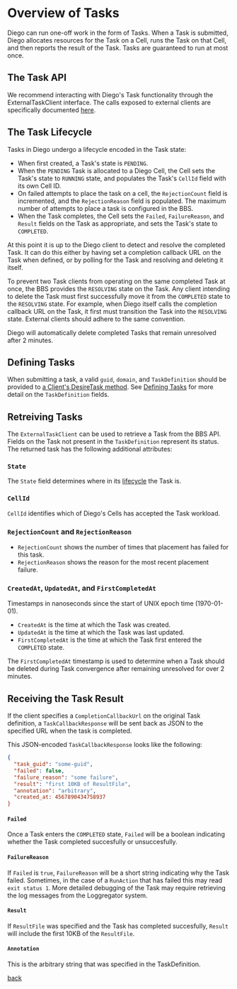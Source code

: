 # Overview of Tasks

Diego can run one-off work in the form of Tasks. When a Task is submitted, Diego allocates resources for the Task on a Cell, runs the Task on that Cell, and then reports the result of the Task. Tasks are guaranteed to run at most once.


## The Task API

We recommend interacting with Diego's Task functionality through the ExternalTaskClient interface. The calls exposed to external clients are specifically documented [here](https://godoc.org/github.com/cloudfoundry/bbs#ExternalTaskClient).


## The Task Lifecycle

Tasks in Diego undergo a lifecycle encoded in the Task state:

- When first created, a Task's state is `PENDING`. 
- When the `PENDING` Task is allocated to a Diego Cell, the Cell sets the Task's state to `RUNNING` state, and populates the Task's `CellId` field with its own Cell ID.
- On failed attempts to place the task on a cell, the `RejectionCount` field is incremented, and the `RejectionReason` field is populated. The maximum number of attempts to place a task is configured in the BBS.
- When the Task completes, the Cell sets the `Failed`, `FailureReason`, and `Result` fields on the Task as appropriate, and sets the Task's state to `COMPLETED`.

At this point it is up to the Diego client to detect and resolve the completed Task. It can do this either by having set a completion callback URL on the Task when defined, or by polling for the Task and resolving and deleting it itself.

To prevent two Task clients from operating on the same completed Task at once, the BBS provides the `RESOLVING` state on the Task. Any client intending to delete the Task must first successfully move it from the `COMPLETED` state to the `RESOLVING` state. For example, when Diego itself calls the completion callback URL on the Task, it first must transition the Task into the `RESOLVING` state. External clients should adhere to the same convention.

Diego will automatically delete completed Tasks that remain unresolved after 2 minutes.


## Defining Tasks

When submitting a task, a valid `guid`, `domain`, and `TaskDefinition` should be provided to [a Client's DesireTask method](https://github.com/cloudfoundry/bbs/blob/master/client.go#L87). See [Defining Tasks](defining-tasks.md) for more detail on the `TaskDefinition` fields.


## Retreiving Tasks

The `ExternalTaskClient` can be used to retrieve a Task from the BBS API. Fields on the Task not present in the `TaskDefinition` represent its status. The returned task has the following additional attributes:

### `State`

The `State` field determines where in its [lifecycle](#the_task_lifecycle) the Task is.


### `CellId`

`CellId` identifies which of Diego's Cells has accepted the Task workload.


### `RejectionCount` and `RejectionReason`

- `RejectionCount` shows the number of times that placement has failed for this task.
- `RejectionReason` shows the reason for the most recent placement failure.


### `CreatedAt`, `UpdatedAt`, and `FirstCompletedAt`

Timestamps in nanoseconds since the start of UNIX epoch time (1970-01-01).

- `CreatedAt` is the time at which the Task was created.
- `UpdatedAt` is the time at which the Task was last updated.
- `FirstCompletedAt` is the time at which the Task first entered the `COMPLETED` state.

The `FirstCompletedAt` timestamp is used to determine when a Task should be deleted during Task convergence after remaining unresolved for over 2 minutes.


## Receiving the Task Result

If the client specifies a `CompletionCallbackUrl` on the original Task definition, a `TaskCallbackResponse` will be sent back as JSON to the specified URL when the task is completed.

This JSON-encoded `TaskCallbackResponse` looks like the following:

```json
{
  "task_guid": "some-guid",
  "failed": false,
  "failure_reason": "some failure",
  "result": "first 10KB of ResultFile",
  "annotation": "arbitrary",
  "created_at: 4567890434758937
}
```


#### `Failed`

Once a Task enters the `COMPLETED` state, `Failed` will be a boolean indicating whether the Task completed succesfully or unsuccesfully.


#### `FailureReason`

If `Failed` is `true`, `FailureReason` will be a short string indicating why the Task failed.  Sometimes, in the case of a `RunAction` that has failed this may read `exit status 1`. More detailed debugging of the Task may require retrieving the log messages from the Loggregator system.


#### `Result`

If `ResultFile` was specified and the Task has completed succesfully, `Result` will include the first 10KB of the `ResultFile`.


#### `Annotation`

This is the arbitrary string that was specified in the TaskDefinition.


[back](README.md)
